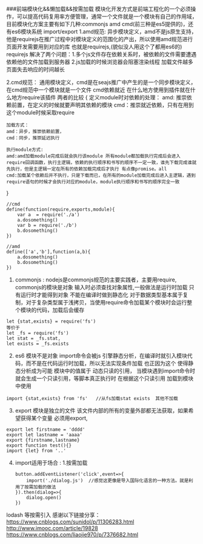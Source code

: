 ###前端模块化&&懒加载&&按需加载
模块化开发方式是前端工程化的一个必须操作，可以提高代码复用率方便管理，通常一个文件就是一个模块有自己的作用域，目前模块化方案主要有如下几种:commonjs amd cmd(前三种是es5提供的)，还有es6模块系统 import/export
1.amd规范: 异步模块定义，amd不是js原生支持，他是requirejs在推广过程中对模块定义的范围化的产出，所以使用amd规范进行页面开发需要用到对应的库 也就是requirejs,(貌似没人用这个了都用es6的)
requirejs 解决了两个问题：1.多个js文件存在依赖关系时，被依赖的文件需要遭遇依赖他的文件加载到服务器  2.js加载的时候浏览器会阻塞渲染线程 加载文件越多 页面失去响应的时间越长

2.cmd规范： 通用模块定义，cmd是在seajs推广中产生的是一个同步模块定义，在cmd规范中一个模块就是一个文件 cmd依赖就近 在什么地方使用到插件就在什么地方require该插件 
两者的比较 {
    定义module时对依赖的处理：
    amd: 推崇依赖前置，在定义的时候就要声明其依赖的模块
    cmd：推崇就近依赖，只有在用到这个module时候采取require

    加载方式：
    amd：异步，推崇依赖前置，
    cmd：同步，推崇延迟执行

    执行module方式:
    amd:amd加载module完成后就会执行该module 所有module都加载执行完成后会进入require回调函数，执行主逻辑，依赖的执行顺序和书写的顺序不一定一致，谁先下载完成谁就先执行，但是主逻辑一定在所有的依赖加载完成后才执行 有点像promise。all
    cmd:加载某个依赖后并不执行，只是下载而已，在所有的module加载完成后进入主逻辑，遇到require语句的时候才会执行对应的module，module执行顺序和书写的顺序完全一致
}
```
//cmd
define(function(require,exports,module){
    var a  = require('./a')
    a.dosomething()
    var b = require('./b')
    b.dosomething()
})

//amd
define(['a','b'],function(a,b){
    a.dosomething()
    b.dosomething()
})
```




1. commonjs : nodejs是commonjs规范的主要实践者，主要用require, commonjs的模块是对象 输入时必须查找对象属性,一般做法是运行时加载 只有运行时才能得到对象 不能在编译时做到静态化
对于数据类型基本属于复制，对于复杂类型属于浅拷贝，当使用require命令加载某个模块时会运行整个模块的代码，加载后会缓存
```
let {stat,exists} = require('fs')
等价于
let _fs = require('fs')
let stat = _fs.stat,
let exists = _fs.exists
```

2. es6 模块不是对象 import命令会被js 引擎静态分析，在编译时就引入模块代码，而不是在代码运行时加载，所以无法实现条件加载 也正因为这个 使得静态分析成为可能
模块中的值属于 动态只读的引用， 当模块遇到import命令时 就会生成一个只读引用，等脚本真正执行时 在根据这个只读引用 加载到模块中使用
```
import {stat,exists} from 'fs'   //从fs加载stat exists  其他不加载
```
3. export 模块是独立的文件 该文件内部的所有的变量外部都无法获取，如果希望获得某个变量 必须用export, 
```
export let firstname = 'dddd'  
export let lastname = 'aaaa'
export {firstname,lastname}
export function test(){}
import {let} from '..'

```

4. import适用于场合 : 
   1.按需加载
   ```
   button.addEventListener('click',event=>{
       import('./dialog.js')  //感觉这更像是导入国际化语言的一种方法。就是利用了按需加载的做法
   }).then(dialog=>{
       dialog.open()
   })
   ```

lodash 等按需引入 
感谢以下链接分享：
https://www.cnblogs.com/sunidol/p/11306283.html
http://www.imooc.com/article/19828
https://www.cnblogs.com/liaojie970/p/7376682.html